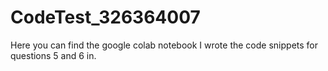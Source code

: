 # CodeTest_326364007
Here you can find the google colab notebook I wrote the code snippets for questions 5 and 6 in.
